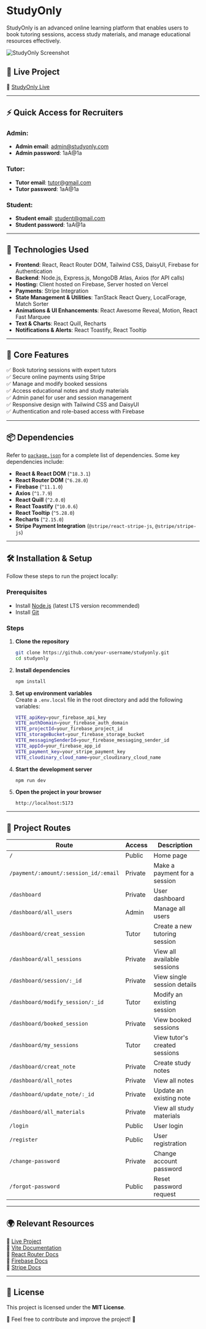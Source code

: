 # StudyOnly

StudyOnly is an advanced online learning platform that enables users to book tutoring sessions, access study materials, and manage educational resources effectively.

![StudyOnly Screenshot](https://i.ibb.co.com/p6Sx0x5K/project-Image0.jpg) 

## 🚀 Live Project  
🔗 [StudyOnly Live](https://study-only-atiq.web.app/)  

---

## ⚡️ Quick Access for Recruiters   

### Admin:
- **Admin email**: admin@studyonly.com
- **Admin password**: 1aA@1a

### Tutor:
- **Tutor email**: tutor@gmail.com
- **Tutor password**: 1aA@1a

### Student:
- **Student email**: student@gmail.com
- **Student password**: 1aA@1a


---

## 📌 Technologies Used  
- **Frontend**: React, React Router DOM, Tailwind CSS, DaisyUI, Firebase for Authentication 
- **Backend**: Node.js, Express.js, MongoDB Atlas, Axios (for API calls) 
- **Hosting:** Client hosted on Firebase, Server hosted on Vercel  
- **Payments**: Stripe Integration  
- **State Management & Utilities**: TanStack React Query, LocalForage, Match Sorter  
- **Animations & UI Enhancements**: React Awesome Reveal, Motion, React Fast Marquee  
- **Text & Charts**: React Quill, Recharts  
- **Notifications & Alerts**: React Toastify, React Tooltip  

---

## 🌟 Core Features  
✅ Book tutoring sessions with expert tutors  
✅ Secure online payments using Stripe  
✅ Manage and modify booked sessions  
✅ Access educational notes and study materials  
✅ Admin panel for user and session management  
✅ Responsive design with Tailwind CSS and DaisyUI  
✅ Authentication and role-based access with Firebase  

---

## 📦 Dependencies  
Refer to [`package.json`](package.json) for a complete list of dependencies. Some key dependencies include:  
- **React & React DOM** (`^18.3.1`)  
- **React Router DOM** (`^6.28.0`)  
- **Firebase** (`^11.1.0`)  
- **Axios** (`^1.7.9`)  
- **React Quill** (`^2.0.0`)  
- **React Toastify** (`^10.0.6`)  
- **React Tooltip** (`^5.28.0`)  
- **Recharts** (`^2.15.0`)  
- **Stripe Payment Integration** (`@stripe/react-stripe-js`, `@stripe/stripe-js`)  

---

## 🛠️ Installation & Setup  

Follow these steps to run the project locally:  

### Prerequisites  
- Install [Node.js](https://nodejs.org/) (latest LTS version recommended)  
- Install [Git](https://git-scm.com/)  

### Steps  

1. **Clone the repository**  
   ```sh
   git clone https://github.com/your-username/studyonly.git
   cd studyonly
   ```

2. **Install dependencies**  
   ```sh
   npm install
   ```

3. **Set up environment variables**  
   Create a `.env.local` file in the root directory and add the following variables:  
   ```sh
   VITE_apiKey=your_firebase_api_key
   VITE_authDomain=your_firebase_auth_domain
   VITE_projectId=your_firebase_project_id
   VITE_storageBucket=your_firebase_storage_bucket
   VITE_messagingSenderId=your_firebase_messaging_sender_id
   VITE_appId=your_firebase_app_id
   VITE_payment_key=your_stripe_payment_key
   VITE_cloudinary_cloud_name=your_cloudinary_cloud_name
   ```

4. **Start the development server**  
   ```sh
   npm run dev
   ```

5. **Open the project in your browser**  
   ```
   http://localhost:5173
   ```

---

## 🔄 Project Routes  

| Route                          | Access  | Description                           |
|--------------------------------|---------|---------------------------------------|
| `/`                           | Public  | Home page                              |
| `/payment/:amount/:session_id/:email` | Private | Make a payment for a session |
| `/dashboard`                  | Private | User dashboard                         |
| `/dashboard/all_users`        | Admin   | Manage all users                       |
| `/dashboard/creat_session`    | Tutor   | Create a new tutoring session          |
| `/dashboard/all_sessions`     | Private | View all available sessions            |
| `/dashboard/session/:_id`     | Private | View single session details            |
| `/dashboard/modify_session/:_id` | Tutor | Modify an existing session            |
| `/dashboard/booked_session`   | Private | View booked sessions                   |
| `/dashboard/my_sessions`      | Tutor   | View tutor's created sessions          |
| `/dashboard/creat_note`       | Private | Create study notes                     |
| `/dashboard/all_notes`        | Private | View all notes                         |
| `/dashboard/update_note/:_id` | Private | Update an existing note                |
| `/dashboard/all_materials`    | Private | View all study materials               |
| `/login`                      | Public  | User login                             |
| `/register`                   | Public  | User registration                      |
| `/change-password`            | Private | Change account password                |
| `/forgot-password`            | Public  | Reset password request                 |

---

## 🌍 Relevant Resources  
🔗 [Live Project](https://study-only-atiq.web.app/)  
📖 [Vite Documentation](https://vitejs.dev/)  
📖 [React Router Docs](https://reactrouter.com/)  
📖 [Firebase Docs](https://firebase.google.com/docs)  
📖 [Stripe Docs](https://stripe.com/docs)  

---

## 📜 License  
This project is licensed under the **MIT License**.  

🙌 Feel free to contribute and improve the project! 🚀



